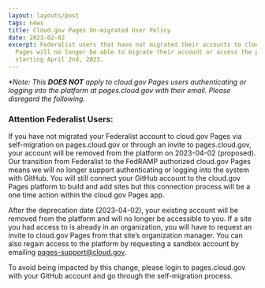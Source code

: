 ```yaml
---
layout: layouts/post
tags: news
title: Cloud.gov Pages Un-migrated User Policy
date: 2023-02-02
excerpt: Federalist users that have not migrated their accounts to cloud.gov
  Pages will no longer be able to migrate their account or access the platform
  starting April 2nd, 2023.
---
```

_*Note: This __DOES NOT__ apply to cloud.gov Pages users authenticating or logging into the platform at pages.cloud.gov with their email. Please disregard the following._

### Attention Federalist Users:

If you have not migrated your Federalist account to cloud.gov Pages via self-migration on pages.cloud.gov or through an invite to pages.cloud.gov, your account will be removed from the platform on 2023-04-02 (proposed). Our transition from Federalist to the FedRAMP authorized cloud.gov Pages means we will no longer support authenticating or logging into the system with GitHub. You will still connect your GitHub account to the cloud.gov Pages platform to build and add sites but this connection process will be a one time action within the cloud.gov Pages app.

After the deprecation date (2023-04-02), your existing account will be removed from the platform and will no longer be accessible to you. If a site you had access to is already in an organization, you will have to request an invite to cloud.gov Pages from that site’s organization manager. You can also regain access to the platform by requesting a sandbox account by emailing [pages-support@cloud.gov](mailto:pages-support@cloud.gov).

To avoid being impacted by this change, please login to pages.cloud.gov with your GitHub account and go through the self-migration process.
